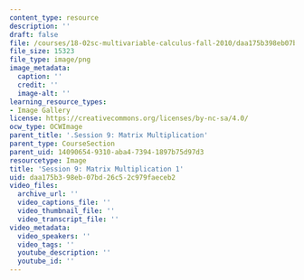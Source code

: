 ```yaml
---
content_type: resource
description: ''
draft: false
file: /courses/18-02sc-multivariable-calculus-fall-2010/daa175b398eb07bd26c52c979faeceb2_MIT18_02SC_L3Brds_5.png
file_size: 15323
file_type: image/png
image_metadata:
  caption: ''
  credit: ''
  image-alt: ''
learning_resource_types:
- Image Gallery
license: https://creativecommons.org/licenses/by-nc-sa/4.0/
ocw_type: OCWImage
parent_title: '.Session 9: Matrix Multiplication'
parent_type: CourseSection
parent_uid: 14090654-9310-aba4-7394-1897b75d97d3
resourcetype: Image
title: 'Session 9: Matrix Multiplication 1'
uid: daa175b3-98eb-07bd-26c5-2c979faeceb2
video_files:
  archive_url: ''
  video_captions_file: ''
  video_thumbnail_file: ''
  video_transcript_file: ''
video_metadata:
  video_speakers: ''
  video_tags: ''
  youtube_description: ''
  youtube_id: ''
---
```

